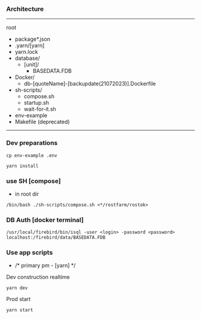 ### Architecture

---
root
 * package*.json
 * .yarn/[yarn]
 * yarn.lock
 * database/
   * [unit]/
     * BASEDATA.FDB
 * Docker/
   * db-[quoteName]-[backupdate(21072023)].Dockerfile
 * sh-scripts/
   * compose.sh
   * startup.sh
   * wait-for-it.sh
 * env-example
 * Makefile (deprecated)
---

### Dev preparations
```
cp env-example .env

yarn install
```

### use SH [compose]
   - in root dir
   ```
   /bin/bash ./sh-scripts/compose.sh <*/rostfarm/rostok>
   ```
   ### DB Auth [docker terminal]
   ```
   /usr/local/firebird/bin/isql -user <login> -password <password> localhost:/firebird/data/BASEDATA.FDB
   ```
### Use app scripts
   - /* primary pm - [yarn] */
   
   Dev construction realtime
   ```
   yarn dev
   ```
   Prod start
   ```
   yarn start
   ```
